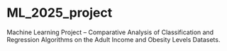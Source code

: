 # ML_2025_project
Machine Learning Project – Comparative Analysis of Classification and Regression Algorithms on the Adult Income and Obesity Levels Datasets.
